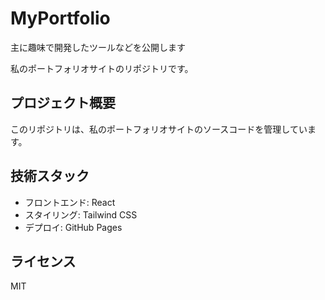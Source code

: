 # MyPortfolio
主に趣味で開発したツールなどを公開します

私のポートフォリオサイトのリポジトリです。

## プロジェクト概要
このリポジトリは、私のポートフォリオサイトのソースコードを管理しています。

## 技術スタック
- フロントエンド: React
- スタイリング: Tailwind CSS
- デプロイ: GitHub Pages

## ライセンス
MIT
